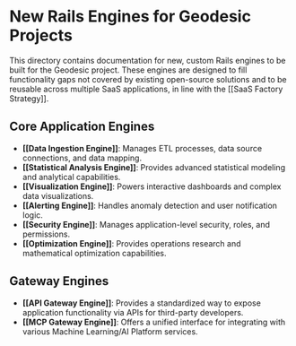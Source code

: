 # New Rails Engines for Geodesic Projects

This directory contains documentation for new, custom Rails engines to be built for the Geodesic project. These engines are designed to fill functionality gaps not covered by existing open-source solutions and to be reusable across multiple SaaS applications, in line with the [[SaaS Factory Strategy]].

## Core Application Engines

- **[[Data Ingestion Engine]]**: Manages ETL processes, data source connections, and data mapping.
- **[[Statistical Analysis Engine]]**: Provides advanced statistical modeling and analytical capabilities.
- **[[Visualization Engine]]**: Powers interactive dashboards and complex data visualizations.
- **[[Alerting Engine]]**: Handles anomaly detection and user notification logic.
- **[[Security Engine]]**: Manages application-level security, roles, and permissions.
- **[[Optimization Engine]]**: Provides operations research and mathematical optimization capabilities.

## Gateway Engines

- **[[API Gateway Engine]]**: Provides a standardized way to expose application functionality via APIs for third-party developers.
- **[[MCP Gateway Engine]]**: Offers a unified interface for integrating with various Machine Learning/AI Platform services.
